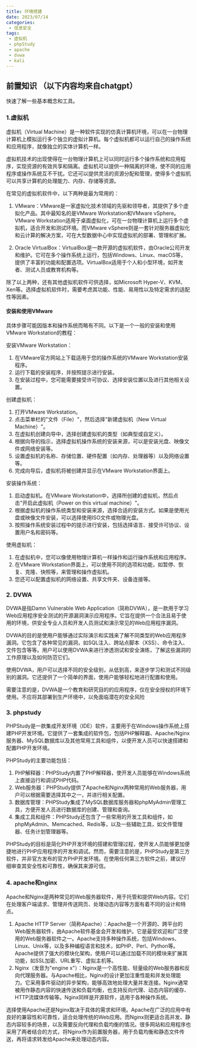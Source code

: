 ```yaml
---
title: 环境搭建
date: 2023/07/14
categories:
 - 信息安全
tags:
 - 虚拟机
 - phpStudy
 - apache
 - dvwa
 - kali
---
```


## 前置知识 （以下内容均来自chatgpt）

快速了解一些基本概念和工具。

### 1.虚拟机

虚拟机（Virtual Machine）是一种软件实现的仿真计算机环境，可以在一台物理计算机上模拟运行多个独立的虚拟计算机。每个虚拟机都可以运行自己的操作系统和应用程序，就像独立的实体计算机一样。

虚拟机技术的出现使得在一台物理计算机上可以同时运行多个操作系统和应用程序，实现资源的有效共享和隔离。虚拟机可以提供一种隔离的环境，使不同的应用程序或操作系统互不干扰。它还可以提供灵活的资源分配和管理，使得多个虚拟机可以共享计算机的处理能力、内存、存储等资源。

在常见的虚拟机软件中，以下两种是最为常用的：

1. VMware：VMware是一家虚拟化技术领域的先驱和领导者，其提供了多个虚拟化产品。其中最知名的是VMware Workstation和VMware vSphere。VMware Workstation适用于桌面虚拟化，可在一台物理计算机上运行多个虚拟机，适合开发和测试环境。而VMware vSphere则是一套针对服务器虚拟化和云计算的解决方案，可在大型数据中心中实现虚拟机的部署、管理和扩展。

2. Oracle VirtualBox：VirtualBox是一款开源的虚拟机软件，由Oracle公司开发和维护。它可在多个操作系统上运行，包括Windows、Linux、macOS等，提供了丰富的功能和配置选项。VirtualBox适用于个人和小型环境，如开发者、测试人员或教育机构等。

除了以上两种，还有其他虚拟机软件可供选择，如Microsoft Hyper-V、KVM、Xen等。选择虚拟机软件时，需要考虑其功能、性能、易用性以及特定需求的适配性等因素。

#### 安装和使用VMware

具体步骤可能因版本和操作系统而略有不同。以下是一个一般的安装和使用VMware Workstation的教程：

安装VMware Workstation：

1. 在VMware官方网站上下载适用于您的操作系统的VMware Workstation安装程序。
2. 运行下载的安装程序，并按照提示进行安装。
3. 在安装过程中，您可能需要接受许可协议、选择安装位置以及进行其他相关设置。

创建虚拟机：

1. 打开VMware Workstation。
2. 点击菜单栏的"文件（File）"，然后选择"新建虚拟机（New Virtual Machine）"。
3. 在虚拟机创建向导中，选择创建虚拟机的类型（如典型或自定义）。
4. 根据向导的指示，选择虚拟机操作系统的安装来源，可以是安装光盘、映像文件或网络安装等。
5. 设置虚拟机的名称、存储位置、硬件配置（如内存、处理器等）以及网络设置等。
6. 完成向导后，虚拟机将被创建并显示在VMware Workstation界面上。

安装操作系统：

1. 启动虚拟机。在VMware Workstation中，选择所创建的虚拟机，然后点击"开启此虚拟机（Power on this virtual machine）"。
2. 根据虚拟机的操作系统类型和安装来源，选择合适的安装方式。如果是使用光盘或映像文件安装，可以选择使用ISO文件或物理光盘。
3. 按照操作系统安装过程中的提示进行安装，包括选择语言、接受许可协议、设置用户名和密码等。

使用虚拟机：

1. 在虚拟机中，您可以像使用物理计算机一样操作和运行操作系统和应用程序。
2. 在VMware Workstation界面上，可以使用不同的选项和功能，如暂停、恢复、克隆、快照等，来管理和操作虚拟机。
3. 您还可以配置虚拟机的网络设置、共享文件夹、设备连接等。

### 2. DVWA

DVWA是指Damn Vulnerable Web Application（简称DVWA），是一款用于学习Web应用程序安全测试的开源漏洞演示应用程序。它旨在提供一个合法且易于使用的环境，供安全专业人员和开发人员测试和演示常见的Web应用程序漏洞。

DVWA的目的是使用户能够通过实际演示和实践来了解不同类型的Web应用程序漏洞。它包含了各种常见的漏洞，如SQL注入、跨站点脚本（XSS）、命令注入、文件包含等等。用户可以使用DVWA来进行渗透测试和安全演练，了解这些漏洞的工作原理以及如何防范它们。

使用DVWA，用户可以选择不同的安全级别，从低到高，来逐步学习和测试不同级别的漏洞。它还提供了一个简单的界面，使用户能够轻松地进行配置和使用。

需要注意的是，DVWA是一个教育和研究目的的应用程序，仅在安全授权的环境下使用。不应将其部署到生产环境中，以免面临潜在的安全风险

### 3. phpstudy

PHPStudy是一款集成开发环境（IDE）软件，主要用于在Windows操作系统上搭建PHP开发环境。它提供了一套集成的软件包，包括PHP解释器、Apache/Nginx服务器、MySQL数据库以及其他常用工具和组件，以便开发人员可以快速搭建和配置PHP开发环境。

PHPStudy的主要功能包括：

1. PHP解释器：PHPStudy内置了PHP解释器，使开发人员能够在Windows系统上直接运行和调试PHP代码。
2. Web服务器：PHPStudy提供了Apache和Nginx两种常用的Web服务器，用户可以根据需要选择其中之一，并进行相关配置。
3. 数据库管理：PHPStudy集成了MySQL数据库服务器和phpMyAdmin管理工具，方便开发人员进行数据库的创建、管理和查询。
4. 集成工具和组件：PHPStudy还包含了一些常用的开发工具和组件，如phpMyAdmin、Memcached、Redis等，以及一些辅助工具，如文件管理器、任务计划管理器等。

PHPStudy的目标是简化PHP开发环境的搭建和管理过程，使开发人员能够更加便捷地进行PHP应用程序的开发和调试。然而，需要注意的是，PHPStudy是第三方软件，并非官方发布的官方PHP开发环境。在使用任何第三方软件之前，建议仔细审查其安全性和可靠性，确保其来源可信。

### 4. apache和nginx

Apache和Nginx是两种常见的Web服务器软件，用于托管和提供Web内容。它们在处理客户端请求、管理并传送网页、处理动态内容等方面有着不同的设计和特点。

1. Apache HTTP Server（简称Apache）：Apache是一个开源的、跨平台的Web服务器软件，由Apache软件基金会开发和维护。它是最受欢迎和广泛使用的Web服务器软件之一。Apache支持多种操作系统，包括Windows、Linux、Unix等，以及多种编程语言和技术，如PHP、Perl、Python等。Apache提供了强大的模块化架构，使用户可以通过加载不同的模块来扩展其功能，如SSL加密、URL重写、虚拟主机等。
2. Nginx（发音为"engine x"）：Nginx是一个高性能、轻量级的Web服务器和反向代理服务器。与Apache相比，Nginx的设计更加注重性能和并发处理能力。它采用事件驱动的异步架构，能够高效地处理大量并发连接。Nginx通常被用作静态内容的快速传送和负载均衡，也支持反向代理、动态内容的缓存、HTTP流媒体传输等。Nginx同样是开源软件，适用于各种操作系统。

选择使用Apache还是Nginx取决于具体的需求和环境。Apache在广泛的应用中有良好的兼容性和可靠性，适合处理传统的Web应用。而Nginx则更适合高并发、静态内容较多的场景，以及需要反向代理和负载均衡的情况。很多网站和应用程序也采用了两者结合的方式，将Nginx作为前置服务器，用于负载均衡和静态文件传送，再将请求转发给Apache来处理动态内容。
